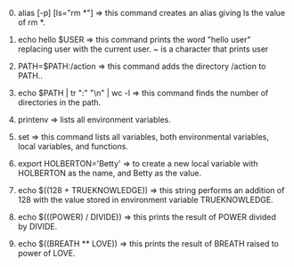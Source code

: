 0) alias [-p] [ls="rm *"]   => this command creates an alias giving ls the value of rm *.

1) echo hello $USER => this command prints the word "hello user" replacing user with the current user. ~ is a character that prints user

3) PATH=$PATH:/action => this command adds the directory /action to PATH..

4) echo $PATH | tr ":" "\n" | wc -l => this command finds the number of directories in the path.

5) printenv => lists all environment variables.

6) set => this command lists all variables, both environmental variables, local variables, and functions.

7) export HOLBERTON='Betty' => to create a new local variable with HOLBERTON as the name, and Betty as the value.

8) echo $((128 + TRUEKNOWLEDGE)) => this string performs an addition of 128 with the value stored in environment variable TRUEKNOWLEDGE.

9) echo $(((POWER) / DIVIDE)) => this prints the result of POWER divided by DIVIDE.

10) echo $((BREATH ** LOVE)) => this prints the result of BREATH raised to power of LOVE.